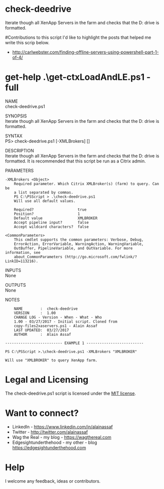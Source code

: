 # check-deedrive
Iterate  though all XenApp Servers in the farm and checks that the D: drive is formatted.

#Contributions to this script
I'd like to highlight the posts that helped me write this scrip below.
* http://carlwebster.com/finding-offline-servers-using-powershell-part-1-of-4/

# get-help .\get-ctxLoadAndLE.ps1 -full

NAME<br>
    check-deedrive.ps1
    
SYNOPSIS<br>
    Iterate  though all XenApp Servers in the farm and checks that the D: drive is formatted.
    
SYNTAX<br>
    PS> check-deedrive.ps1 [-XMLBrokers] <Object> [<CommonParameters>]
    
DESCRIPTION<br>
    Iterate  though all XenApp Servers in the farm and checks that the D: drive is formatted.
    It is recommended that this script be run as a Citrix admin.
    
PARAMETERS

    -XMLBrokers <Object>
        Required parameter. Which Citrix XMLBroker(s) (farm) to query. Can be 
        a list separated by commas.
        PS C:\PSScript > .\check-deedrive.ps1
        Will use all default values.
        
        Required?                    true
        Position?                    1
        Default value                XMLBROKER
        Accept pipeline input?       false
        Accept wildcard characters?  false
        
    <CommonParameters>
        This cmdlet supports the common parameters: Verbose, Debug,
        ErrorAction, ErrorVariable, WarningAction, WarningVariable,
        OutBuffer, PipelineVariable, and OutVariable. For more information, see 
        about_CommonParameters (http://go.microsoft.com/fwlink/?LinkID=113216). 
    
INPUTS<br>
    None
    
OUTPUTS<br>
    None
    
NOTES
    
        NAME        :  check-deedrive
        VERSION     :  1.00
        CHANGE LOG - Version - When - What - Who
        1.00 - 03/27/2017 - Initial script. Cloned from 
        copy-files2xaservers.ps1 - Alain Assaf
        LAST UPDATED:  03/27/2017
        AUTHOR      :  Alain Assaf
    
    -------------------------- EXAMPLE 1 --------------------------
    
    PS C:\PSScript >.\check-deedrive.ps1 -XMLBrokers "XMLBROKER"
    
    Will use "XMLBROKER" to query XenApp farm.
    
# Legal and Licensing
The check-deedrive.ps1 script is licensed under the [MIT license][].

[MIT license]: LICENSE

# Want to connect?
* LinkedIn - https://www.linkedin.com/in/alainassaf
* Twitter - http://twitter.com/alainassaf
* Wag the Real - my blog - https://wagthereal.com
* Edgesightunderthehood - my other - blog https://edgesightunderthehood.com

# Help
I welcome any feedback, ideas or contributors.

